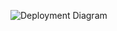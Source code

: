 
![Deployment Diagram](https://user-images.githubusercontent.com/49131712/67725428-65b15380-f9f3-11e9-85c0-5b034f8685ef.jpg)
